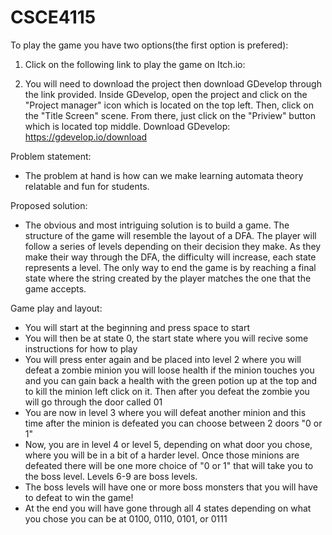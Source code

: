 # CSCE4115

To play the game you have two options(the first option is prefered):
1. Click on the following link to play the game on Itch.io: 

2. You will need to download the project then download GDevelop through the link provided. Inside GDevelop, open the project and click on the "Project manager" icon which is located on the top left. Then, click on the "Title Screen" scene. From there, just click on the "Priview" button which is located top middle. Download GDevelop: https://gdevelop.io/download
    
Problem statement:
- The problem at hand is how can we make learning automata theory relatable and fun for students.

Proposed solution:
- The obvious and most intriguing solution is to build a game. The structure of the game will 
  resemble the layout of a DFA. The player will follow a series of levels depending on their decision they make. As they make their way through the 
  DFA, the difficulty will increase, each state represents a level. The only way to end the game 
  is by reaching a final state where the string created by the player matches the one that the 
  game accepts. 

Game play and layout:
- You will start at the beginning and press space to start
- You will then be at state 0, the start state where you will recive some instructions for how to play
- You will press enter again and be placed into level 2 where you will defeat a zombie minion
  you will loose health if the minion touches you and you can gain back a health with the green
  potion up at the top and to kill the minion left click on it. Then after you defeat the zombie 
  you will go through the door called 01
- You are now in level 3 where you will defeat another minion and this time after the minion
  is defeated you can choose between 2 doors "0 or 1" 
- Now, you are in level 4 or level 5, depending on what door you chose, where you will be in a bit of a harder level.
  Once those minions are defeated there will be one more choice of "0 or 1" that will take you
  to the boss level. Levels 6-9 are boss levels. 
- The boss levels will have one or more boss monsters that you will have to defeat to win the game!
- At the end you will have gone through all 4 states depending on what you chose you can be at 
  0100, 0110, 0101, or 0111
